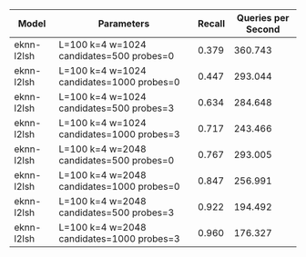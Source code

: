|Model|Parameters|Recall|Queries per Second|
|---|---|---|---|
|eknn-l2lsh|L=100 k=4 w=1024 candidates=500 probes=0|0.379|360.743|
|eknn-l2lsh|L=100 k=4 w=1024 candidates=1000 probes=0|0.447|293.044|
|eknn-l2lsh|L=100 k=4 w=1024 candidates=500 probes=3|0.634|284.648|
|eknn-l2lsh|L=100 k=4 w=1024 candidates=1000 probes=3|0.717|243.466|
|eknn-l2lsh|L=100 k=4 w=2048 candidates=500 probes=0|0.767|293.005|
|eknn-l2lsh|L=100 k=4 w=2048 candidates=1000 probes=0|0.847|256.991|
|eknn-l2lsh|L=100 k=4 w=2048 candidates=500 probes=3|0.922|194.492|
|eknn-l2lsh|L=100 k=4 w=2048 candidates=1000 probes=3|0.960|176.327|
